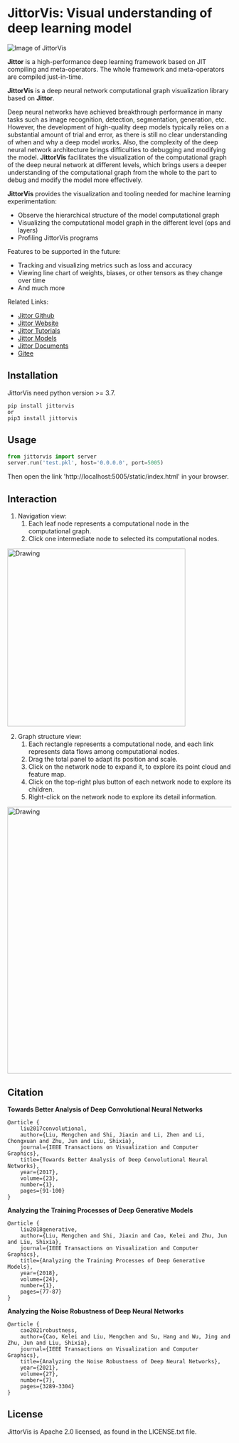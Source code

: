# JittorVis: Visual understanding of deep learning model

![Image of JittorVis](https://github.com/swordsbird/JittorVis/raw/main/overview.png)

**Jittor** is a high-performance deep learning framework based on JIT compiling and meta-operators. The whole framework and meta-operators are compiled just-in-time. 

**JittorVis** is a deep neural network computational graph visualization library based on **Jittor**.

Deep neural networks have achieved breakthrough performance in many tasks such as image recognition, detection, segmentation, generation, etc. However, the development of high-quality deep models typically relies on a substantial amount of trial and error, as there is still no clear understanding of when and why a deep model works. Also, the complexity of the deep neural network architecture brings difficulties to debugging and modifying the model. **JittorVis** facilitates the visualization of the computational graph of the deep neural network at different levels, which brings users a deeper understanding of the computational graph from the whole to the part to debug and modify the model more effectively.

**JittorVis** provides the visualization and tooling needed for machine learning experimentation:
* Observe the hierarchical structure of the model computational graph 
* Visualizing the computational model graph in the different level (ops and layers)
* Profiling JittorVis programs

Features to be supported in the future:
* Tracking and visualizing metrics such as loss and accuracy
* Viewing line chart of weights, biases, or other tensors as they change over time
* And much more

Related Links:
*  [Jittor Github](https://github.com/jittor/jittor/)
*  [Jittor Website](https://cg.cs.tsinghua.edu.cn/jittor/)
*  [Jittor Tutorials](https://cg.cs.tsinghua.edu.cn/jittor/tutorial/)
*  [Jittor Models](https://cg.cs.tsinghua.edu.cn/jittor/resources/)
*  [Jittor Documents](https://cg.cs.tsinghua.edu.cn/jittor/assets/docs/index.html)
*  [Gitee](https://gitee.com/jittor/jittor)

## Installation

JittorVis need python version >= 3.7.
```
pip install jittorvis
or
pip3 install jittorvis
```

## Usage
```python
from jittorvis import server
server.run('test.pkl', host='0.0.0.0', port=5005)
```
Then open the link 'http://localhost:5005/static/index.html' in your browser.

## Interaction

1. Navigation view:
    1) Each leaf node represents a computational node in the computational graph.
    2) Click one intermediate node to selected its computational nodes.

<img src="https://github.com/swordsbird/JittorVis/raw/main/navigation.png" alt="Drawing" width="400px" />


2. Graph structure view:
    1) Each rectangle represents a computational node, and each link represents data flows among computational nodes.
    2) Drag the total panel to adapt its position and scale.
    3) Click on the network node to expand it, to explore its point cloud and feature map.
    4) Click on the top-right plus button of each network node to explore its children.
    5) Right-click on the network node to explore its detail information.

<img src="https://github.com/swordsbird/JittorVis/raw/main/graph.png" alt="Drawing" width="600px" />

## Citation

**Towards Better Analysis of Deep Convolutional Neural Networks**
```
@article {
    liu2017convolutional,
    author={Liu, Mengchen and Shi, Jiaxin and Li, Zhen and Li, Chongxuan and Zhu, Jun and Liu, Shixia},
    journal={IEEE Transactions on Visualization and Computer Graphics},
    title={Towards Better Analysis of Deep Convolutional Neural Networks},
    year={2017},
    volume={23},
    number={1},
    pages={91-100}
}
```

**Analyzing the Training Processes of Deep Generative Models**
```
@article {
    liu2018generative,
    author={Liu, Mengchen and Shi, Jiaxin and Cao, Kelei and Zhu, Jun and Liu, Shixia},
    journal={IEEE Transactions on Visualization and Computer Graphics},
    title={Analyzing the Training Processes of Deep Generative Models},
    year={2018},
    volume={24},
    number={1},
    pages={77-87}
}
```

**Analyzing the Noise Robustness of Deep Neural Networks**
```
@article {
    cao2021robustness,
    author={Cao, Kelei and Liu, Mengchen and Su, Hang and Wu, Jing and Zhu, Jun and Liu, Shixia},
    journal={IEEE Transactions on Visualization and Computer Graphics},
    title={Analyzing the Noise Robustness of Deep Neural Networks},
    year={2021},
    volume={27},
    number={7},
    pages={3289-3304}
}
```

## License

JittorVis is Apache 2.0 licensed, as found in the LICENSE.txt file.
